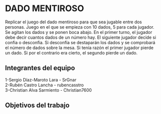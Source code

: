 # DADO MENTIROSO

Replicar el juego del dado mentiroso para que sea jugable entre dos personas.
Juego en el que se empieza con 10 dados, 5 para cada jugador. Se agitan los dados y se ponen boca abajo. En el primer turno, el jugador debe decir cuantos dados de un número hay.
El siguiente jugador decide si confia o desconfia. Si desconfía se destaparán los dados y se comprobará el número de dados sobre la mesa. Si tenía razón el primer jugador pierde un dado. Si por el contrario era cierto, el segundo pierde un dado.

## Integrantes del equipo

 1-Sergio Díaz-Maroto Lara - SrGnar                                                                                                                       
 2-Rubén Castro Lancha - rubencasstro                                                                                                                                     
 3-Christian Alva Sarmiento - Christian7600

## Objetivos del trabajo

